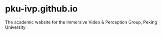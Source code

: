 # pku-ivp.github.io

The academic website for the Immersive Video & Perception Group, Peking University

